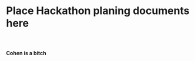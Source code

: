 <h1>Place Hackathon planing documents here</h1>
<br><h4 style = "color:color.red">Cohen is a bitch</h4>

